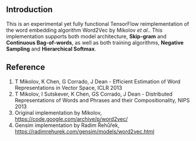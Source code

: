 ## Introduction
This is an experimental yet fully functional TensorFlow reimplementation of the word embedding algorithm Word2Vec by Mikolov *et al.*. This implementation supports both model architecture, **Skip-gram** and **Continuous Bag-of-words**, as well as both training algorithms, **Negative Sampling** and **Hierarchical Softmax**.

## Reference
1. T Mikolov, K Chen, G Corrado, J Dean - Efficient Estimation of Word Representations in Vector Space, ICLR 2013
2. T Mikolov, I Sutskever, K Chen, GS Corrado, J Dean - Distributed Representations of Words and Phrases and their Compositionality, NIPS 2013
3. Original implementation by Mikolov, https://code.google.com/archive/p/word2vec/
4. Gensim implementation by Radim Řehůřek, https://radimrehurek.com/gensim/models/word2vec.html
